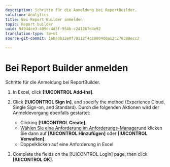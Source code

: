 ```yaml
---
description: Schritte für die Anmeldung bei ReportBuilder.
solution: Analytics
title: Bei Report Builder anmelden
topic: Report builder
uuid: 94944ce3-499d-4d3f-954b-c241267d4e92
translation-type: tm+mt
source-git-commit: 16ba0b12e0f70112f4c10804d0a13c278388ecc2

---
```



# Bei Report Builder anmelden

Schritte für die Anmeldung bei ReportBuilder.

1. In Excel, click **[!UICONTROL Add-Ins]**.
1. Click **[!UICONTROL Sign In]**, and specify the method (Experience Cloud, Single Sign-on, and Standard). Durch die folgenden Aktionen wird der Anmeldevorgang ebenfalls gestartet:

   * Clicking **[!UICONTROL Create]**.
   * [Wählen Sie eine Anforderung im Anforderungs-Manager](/help/analyze/report-builder/manage-requests/r-arb-manage-requests.md)und klicken Sie dann auf **[!UICONTROL Hinzufügen]** oder **[!UICONTROL Verwalten]**.
   * Doppelklicken auf eine Anforderung in Excel

1. Complete the fields on the [!UICONTROL Login] page, then click **[!UICONTROL OK]**.

